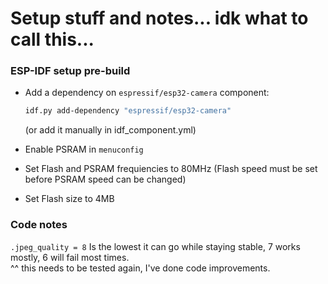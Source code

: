 

# Setup stuff and notes... idk what to call this...

### ESP-IDF setup pre-build

- Add a dependency on `espressif/esp32-camera` component:
  ```bash
  idf.py add-dependency "espressif/esp32-camera"
  ```
  (or add it manually in idf_component.yml)

- Enable PSRAM in `menuconfig` 
- Set Flash and PSRAM frequiencies to 80MHz (Flash speed must be set before PSRAM speed can be changed)
- Set Flash size to 4MB

### Code notes

`.jpeg_quality = 8` Is the lowest it can go while staying stable, 7 works mostly, 6 will fail most times.  
^^ this needs to be tested again, I've done code improvements.